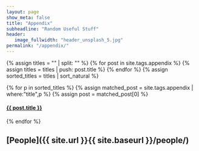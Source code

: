 ```yaml
---
layout: page
show_meta: false
title: "Appendix"
subheadline: "Random Useful Stuff"
header:
   image_fullwidth: "header_unsplash_5.jpg"
permalink: "/appendix/"
---
```


{% assign titles = "" | split: "" %}
{% for post in site.tags.appendix %}
    {% assign titles = titles | push: post.title %}
{% endfor %}
{% assign sorted_titles = titles | sort_natural %}

<div>
    {% for p in sorted_titles %}
    {% assign matched_post = site.tags.appendix | where:"title",p %}
    {% assign post = matched_post[0] %}
    <h4><a href="{{ site.url }}{{ site.baseurl }}{{ post.url }}">{{ post.title }}</a></h4>
    {% endfor %}
</div>

## [People]({{ site.url }}{{ site.baseurl }}/people/)